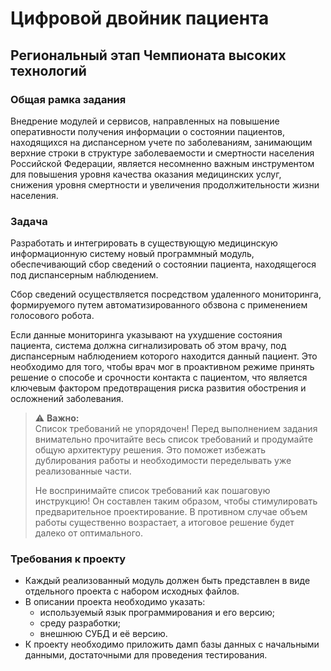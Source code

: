 # Цифровой двойник пациента

## Региональный этап Чемпионата высоких технологий

### Общая рамка задания

Внедрение модулей и сервисов, направленных на повышение оперативности получения информации о состоянии пациентов, находящихся на диспансерном учете по заболеваниям, занимающим верхние строки в структуре заболеваемости и смертности населения Российской Федерации, является несомненно важным инструментом для повышения уровня качества оказания медицинских услуг, снижения уровня смертности и увеличения продолжительности жизни населения.

### Задача

Разработать и интегрировать в существующую медицинскую информационную систему новый программный модуль, обеспечивающий сбор сведений о состоянии пациента, находящегося под диспансерным наблюдением. 

Сбор сведений осуществляется посредством удаленного мониторинга, формируемого путем автоматизированного обзвона с применением голосового робота.

Если данные мониторинга указывают на ухудшение состояния пациента, система должна сигнализировать об этом врачу, под диспансерным наблюдением которого находится данный пациент. Это необходимо для того, чтобы врач мог в проактивном режиме принять решение о способе и срочности контакта с пациентом, что является ключевым фактором предотвращения риска развития обострения и осложнений заболевания.

> ⚠️ **Важно:**  
> Список требований не упорядочен! Перед выполнением задания внимательно прочитайте весь список требований и продумайте общую архитектуру решения. Это поможет избежать дублирования работы и необходимости переделывать уже реализованные части.  
>  
> Не воспринимайте список требований как пошаговую инструкцию! Он составлен таким образом, чтобы стимулировать предварительное проектирование. В противном случае объем работы существенно возрастает, а итоговое решение будет далеко от оптимального.

### Требования к проекту

- Каждый реализованный модуль должен быть представлен в виде отдельного проекта с набором исходных файлов.
- В описании проекта необходимо указать:
  - используемый язык программирования и его версию;
  - среду разработки;
  - внешнюю СУБД и её версию.
- К проекту необходимо приложить дамп базы данных с начальными данными, достаточными для проведения тестирования.
